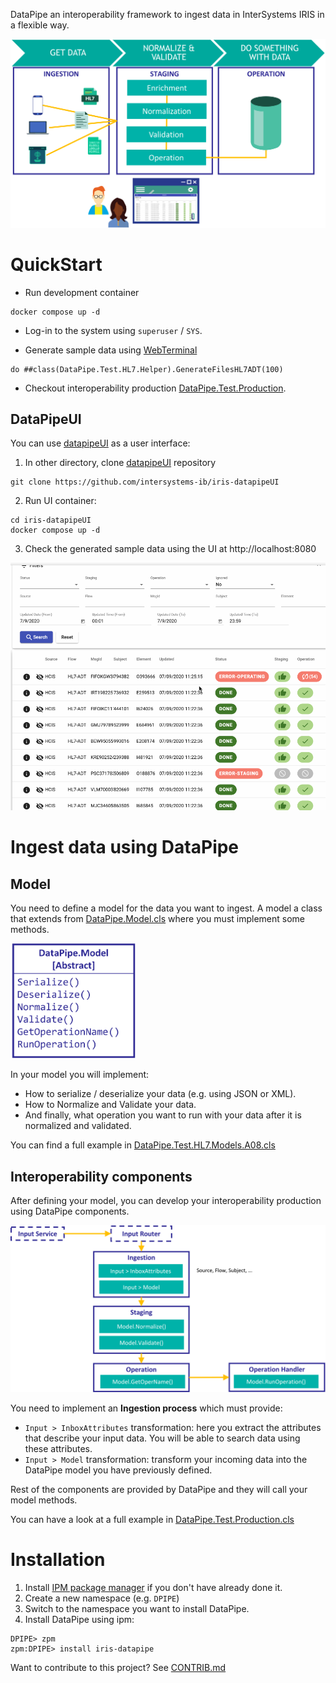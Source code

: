 DataPipe an interoperability framework to ingest data in InterSystems IRIS in a flexible way.

<img src="img/datapipe-diagram2.png" width="800" />

# QuickStart

* Run development container
```
docker compose up -d
```

* Log-in to the system using `superuser` / `SYS`.

* Generate sample data using [WebTerminal](http://localhost:52773/terminal/)
```objectscript
do ##class(DataPipe.Test.HL7.Helper).GenerateFilesHL7ADT(100)
```

* Checkout interoperability production [DataPipe.Test.Production](http://localhost:52773/csp/dpipe/EnsPortal.ProductionConfig.zen?PRODUCTION=DataPipe.Test.Production).

## DataPipeUI
You can use [datapipeUI](https://github.com/intersystems-ib/iris-datapipeUI) as a user interface:

1. In other directory, clone [datapipeUI](https://github.com/intersystems-ib/iris-datapipeUI) repository

```
git clone https://github.com/intersystems-ib/iris-datapipeUI
```

2. Run UI container:

```
cd iris-datapipeUI
docker compose up -d
```

3. Check the generated sample data using the UI at http://localhost:8080

<img src="img/iris-datapipeUI.gif" />


# Ingest data using DataPipe

## Model
You need to define a model for the data you want to ingest. 
A model a class that extends from [DataPipe.Model.cls](src/DataPipe/Model.cls) where you must implement some methods.

<img src="img/datapipe-model.png" width="200" />

In your model you will implement:
* How to serialize / deserialize your data (e.g. using JSON or XML).
* How to Normalize and Validate your data.
* And finally, what operation you want to run with your data after it is normalized and validated.

You can find a full example in [DataPipe.Test.HL7.Models.A08.cls](src/DataPipe/Test/HL7/Models/A08.cls)

## Interoperability components
After defining your model, you can develop your interoperability production using DataPipe components.

<img src="img/datapipe-components.png" width="800" />

You need to implement an **Ingestion process** which must provide:
* `Input > InboxAttributes` transformation: here you extract the attributes that describe your input data. You will be able to search data using these attributes.
* `Input > Model` transformation: transform your incoming data into the DataPipe model you have previously defined.

Rest of the components are provided by DataPipe and they will call your model methods.

You can have a look at a full example in [DataPipe.Test.Production.cls](src/DataPipe/Test/Production.cls)

# Installation
1) Install [IPM package manager](https://github.com/intersystems/ipm) if you don't have already done it.
2) Create a new namespace (e.g. `DPIPE`)
3) Switch to the namespace you want to install DataPipe.
4) Install DataPipe using ipm:

```
DPIPE> zpm
zpm:DPIPE> install iris-datapipe
```

Want to contribute to this project? See [CONTRIB.md](./CONTRIB.md)
